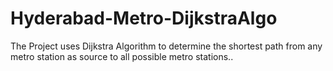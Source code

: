 # Hyderabad-Metro-DijkstraAlgo
The Project uses Dijkstra Algorithm to determine the shortest path from any metro station as source to all possible metro stations..

